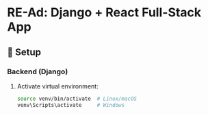 # RE-Ad: Django + React Full-Stack App

## 🚀 Setup

### Backend (Django)
1. Activate virtual environment:
   ```bash
   source venv/bin/activate  # Linux/macOS
   venv\Scripts\activate     # Windows